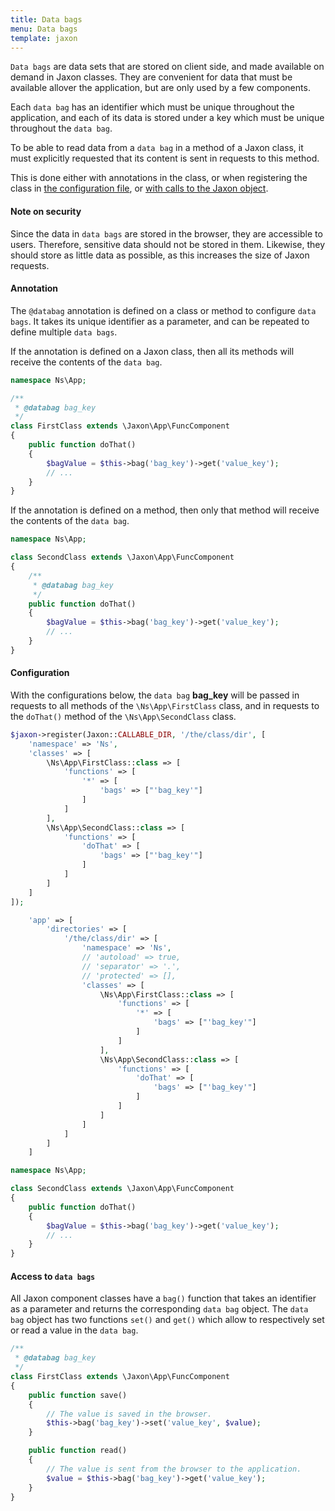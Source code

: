 ```yaml
---
title: Data bags
menu: Data bags
template: jaxon
---
```


`Data bags` are data sets that are stored on client side, and made available on demand in Jaxon classes.
They are convenient for data that must be available allover the application, but are only used by a few components.

Each `data bag` has an identifier which must be unique throughout the application, and each of its data is stored under a key which must be unique throughout the `data bag`.

To be able to read data from a `data bag` in a method of a Jaxon class, it must explicitly requested that its content is sent in requests to this method.

This is done either with annotations in the class, or when registering the class in [the configuration file](../../about/configuration.html), or [with calls to the Jaxon object](../../registrations/namespaces.html).

#### Note on security

Since the data in `data bags` are stored in the browser, they are accessible to users. Therefore, sensitive data should not be stored in them.
Likewise, they should store as little data as possible, as this increases the size of Jaxon requests.

#### Annotation

The `@databag` annotation is defined on a class or method to configure `data bags`.
It takes its unique identifier as a parameter, and can be repeated to define multiple `data bags`.

If the annotation is defined on a Jaxon class, then all its methods will receive the contents of the `data bag`.

```php
namespace Ns\App;

/**
 * @databag bag_key
 */
class FirstClass extends \Jaxon\App\FuncComponent
{
    public function doThat()
    {
        $bagValue = $this->bag('bag_key')->get('value_key');
        // ...
    }
}
```

If the annotation is defined on a method, then only that method will receive the contents of the `data bag`.

```php
namespace Ns\App;

class SecondClass extends \Jaxon\App\FuncComponent
{
    /**
     * @databag bag_key
     */
    public function doThat()
    {
        $bagValue = $this->bag('bag_key')->get('value_key');
        // ...
    }
}
```

#### Configuration

With the configurations below, the `data bag` **bag_key** will be passed in requests to all methods of the `\Ns\App\FirstClass` class, and in requests to the `doThat()` method of the `\Ns\App\SecondClass` class.

```php
$jaxon->register(Jaxon::CALLABLE_DIR, '/the/class/dir', [
    'namespace' => 'Ns',
    'classes' => [
        \Ns\App\FirstClass::class => [
            'functions' => [
                '*' => [
                    'bags' => ["'bag_key'"]
                ]
            ]
        ],
        \Ns\App\SecondClass::class => [
            'functions' => [
                'doThat' => [
                    'bags' => ["'bag_key'"]
                ]
            ]
        ]
    ]
]);
```

```php
    'app' => [
        'directories' => [
            '/the/class/dir' => [
                'namespace' => 'Ns',
                // 'autoload' => true,
                // 'separator' => '.',
                // 'protected' => [],
                'classes' => [
                    \Ns\App\FirstClass::class => [
                        'functions' => [
                            '*' => [
                                'bags' => ["'bag_key'"]
                            ]
                        ]
                    ],
                    \Ns\App\SecondClass::class => [
                        'functions' => [
                            'doThat' => [
                                'bags' => ["'bag_key'"]
                            ]
                        ]
                    ]
                ]
            ]
        ]
    ]
```

```php
namespace Ns\App;

class SecondClass extends \Jaxon\App\FuncComponent
{
    public function doThat()
    {
        $bagValue = $this->bag('bag_key')->get('value_key');
        // ...
    }
}
```

#### Access to `data bags`

All Jaxon component classes have a `bag()` function that takes an identifier as a parameter and returns the corresponding `data bag` object.
The `data bag` object has two functions `set()` and `get()` which allow to respectively set or read a value in the `data bag`.

```php
/**
 * @databag bag_key
 */
class FirstClass extends \Jaxon\App\FuncComponent
{
    public function save()
    {
        // The value is saved in the browser.
        $this->bag('bag_key')->set('value_key', $value);
    }

    public function read()
    {
        // The value is sent from the browser to the application.
        $value = $this->bag('bag_key')->get('value_key');
    }
}
```
